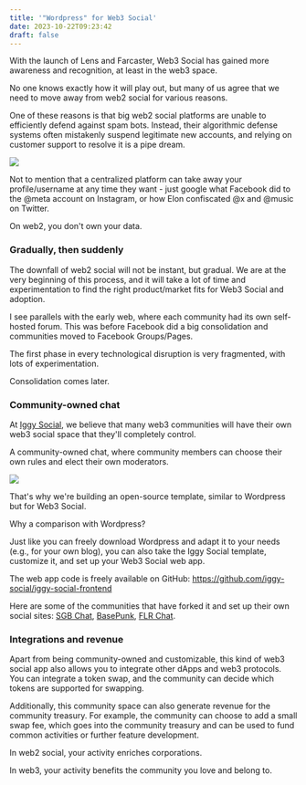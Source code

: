 ```yaml
---
title: '"Wordpress" for Web3 Social'
date: 2023-10-22T09:23:42
draft: false
---
```


With the launch of Lens and Farcaster, Web3 Social has gained more awareness and recognition, at least in the web3 space.

No one knows exactly how it will play out, but many of us agree that we need to move away from web2 social for various reasons.

One of these reasons is that big web2 social platforms are unable to efficiently defend against spam bots. Instead, their algorithmic defense systems often mistakenly suspend legitimate new accounts, and relying on customer support to resolve it is a pipe dream.

![](https://bafkreifh7symg27u5mcl2zs7ph7z2lbmsj7s75ylkeqbnayc5rtbolbpmy.ipfs.w3s.link)

Not to mention that a centralized platform can take away your profile/username at any time they want - just google what Facebook did to the @meta account on Instagram, or how Elon confiscated @x and @music on Twitter. 

On web2, you don't own your data.

### Gradually, then suddenly

The downfall of web2 social will not be instant, but gradual. We are at the very beginning of this process, and it will take a lot of time and experimentation to find the right product/market fits for Web3 Social and adoption.

I see parallels with the early web, where each community had its own self-hosted forum. This was before Facebook did a big consolidation and communities moved to Facebook Groups/Pages.

The first phase in every technological disruption is very fragmented, with lots of experimentation. 

Consolidation comes later.

### Community-owned chat

At [Iggy Social](https://iggy.social/), we believe that many web3 communities will have their own web3 social space that they'll completely control. 

A community-owned chat, where community members can choose their own rules and elect their own moderators.

![](https://bafkreian3xqlngduefcksovda4jszenrpmtm4dyo7ncwwsz4tvc3ytczdi.ipfs.w3s.link)

That's why we're building an open-source template, similar to Wordpress but for Web3 Social.

Why a comparison with Wordpress?

Just like you can freely download Wordpress and adapt it to your needs (e.g., for your own blog), you can also take the Iggy Social template, customize it, and set up your Web3 Social web app.

The web app code is freely available on GitHub: https://github.com/iggy-social/iggy-social-frontend 

Here are some of the communities that have forked it and set up their own social sites: [SGB Chat](https://sgb.chat), [BasePunk](https://chat.basepunk.xyz), [FLR Chat](https://flr.chat).

### Integrations and revenue

Apart from being community-owned and customizable, this kind of web3 social app also allows you to integrate other dApps and web3 protocols. You can integrate a token swap, and the community can decide which tokens are supported for swapping.

Additionally, this community space can also generate revenue for the community treasury. For example, the community can choose to add a small swap fee, which goes into the community treasury and can be used to fund common activities or further feature development.

In web2 social, your activity enriches corporations. 

In web3, your activity benefits the community you love and belong to.